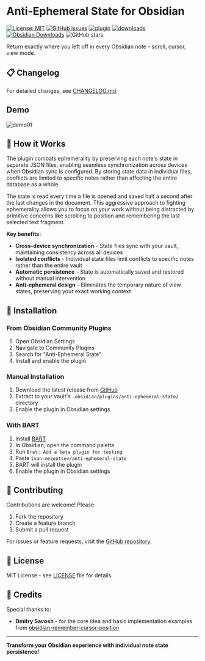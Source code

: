 # Anti-Ephemeral State for Obsidian

[![License: MIT](https://img.shields.io/badge/License-MIT-yellow.svg)](https://opensource.org/licenses/MIT)
[![GitHub issues](https://img.shields.io/github/issues/ivan-mezentsev/anti-ephemeral-state.svg)](https://github.com/ivan-mezentsev/anti-ephemeral-state/issues)
[![plugin](https://img.shields.io/github/v/release/ivan-mezentsev/anti-ephemeral-state?label=plugin&display_name=tag&logo=obsidian&color=purple&logoColor=violet)](https://github.com/ivan-mezentsev/anti-ephemeral-state/releases/latest)
[![downloads](https://img.shields.io/github/downloads/ivan-mezentsev/anti-ephemeral-state/total?logo=github)](href="https://github.com/ivan-mezentsev/anti-ephemeral-state)
[![Obsidian Downloads](https://img.shields.io/badge/dynamic/json?color=7e6ad6&labelColor=34208c&label=Obsidian%20Downloads&query=$['anti-ephemeral-state'].downloads&url=https://raw.githubusercontent.com/obsidianmd/obsidian-releases/master/community-plugin-stats.json&)](obsidian://show-plugin?id=anti-ephemeral-state)
![GitHub stars](https://img.shields.io/github/stars/ivan-mezentsev/anti-ephemeral-state?style=flat)

Return exactly where you left off in every Obsidian note - scroll, cursor, view mode.

## 📋 Changelog
For detailed changes, see [CHANGELOG.md](CHANGELOG.md).

## Demo
![demo01](docs/demo01.gif)

## 🔧 How it Works

The plugin combats ephemerality by preserving each note's state in separate JSON files, enabling seamless synchronization across devices when Obsidian sync is configured. By storing state data in individual files, conflicts are limited to specific notes rather than affecting the entire database as a whole.

The state is read every time a file is opened and saved half a second after the last changes in the document. This aggressive approach to fighting ephemerality allows you to focus on your work without being distracted by primitive concerns like scrolling to position and remembering the last selected text fragment.

**Key benefits:**
- **Cross-device synchronization** - State files sync with your vault, maintaining consistency across all devices
- **Isolated conflicts** - Individual state files limit conflicts to specific notes rather than the entire vault
- **Automatic persistence** - State is automatically saved and restored without manual intervention
- **Anti-ephemeral design** - Eliminates the temporary nature of view states, preserving your exact working context

## 🚀 Installation

### From Obsidian Community Plugins
1. Open Obsidian Settings
2. Navigate to Community Plugins
3. Search for "Anti-Ephemeral State"
4. Install and enable the plugin

### Manual Installation
1. Download the latest release from [GitHub](https://github.com/ivan-mezentsev/anti-ephemeral-state/releases)
2. Extract to your vault's `.obsidian/plugins/anti-ephemeral-state/` directory
3. Enable the plugin in Obsidian settings

### With BART
1. Install [BART](https://github.com/Sytone/obsidian-braty)
2. In Obsidian, open the command palette
3. Run `Brat: Add a beta plugin for testing`
4. Paste `ivan-mezentsev/anti-ephemeral-state`
5. BART will install the plugin
6. Enable the plugin in Obsidian settings

## 🤝 Contributing

Contributions are welcome! Please:
1. Fork the repository
2. Create a feature branch
3. Submit a pull request

For issues or feature requests, visit the [GitHub repository](https://github.com/ivan-mezentsev/anti-ephemeral-state).

## 📄 License

MIT License - see [LICENSE](LICENSE) file for details.

## 🙏 Credits

Special thanks to:

- **Dmitry Savosh** - for the core idea and basic implementation examples from [obsidian-remember-cursor-position](https://github.com/dy-sh/obsidian-remember-cursor-position)
---

**Transform your Obsidian experience with individual note state persistence!**
